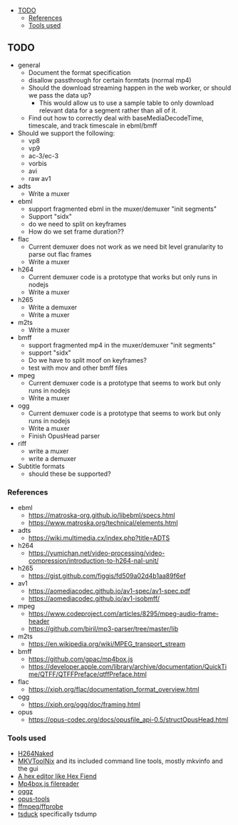 <!-- START doctoc generated TOC please keep comment here to allow auto update -->
<!-- DON'T EDIT THIS SECTION, INSTEAD RE-RUN doctoc TO UPDATE -->


- [TODO](#todo)
  - [References](#references)
  - [Tools used](#tools-used)

<!-- END doctoc generated TOC please keep comment here to allow auto update -->

## TODO
* general
  * Document the format specification
  * disallow passthrough for certain formtats (normal mp4)
  * Should the download streaming happen in the web worker, or should we pass the data up?
    * This would allow us to use a sample table to only download relevant data for a segment rather than all of it.
  * Find out how to correctly deal with baseMediaDecodeTime, timescale, and track timescale in ebml/bmff
* Should we support the following:
  * vp8
  * vp9
  * ac-3/ec-3
  * vorbis
  * avi
  * raw av1
* adts
  * Write a muxer
* ebml
  * support fragmented ebml in the muxer/demuxer "init segments"
  * Support "sidx"
  * do we need to split on keyframes
  * How do we set frame duration??
* flac
  * Current demuxer does not work as we need bit level granularity to parse out flac frames
  * Write a muxer
* h264
  * Current demuxer code is a prototype that works but only runs in nodejs
  * Write a muxer
* h265
  * Write a demuxer
  * Write a muxer
* m2ts
  * Write a muxer
* bmff
  * support fragmented mp4 in the muxer/demuxer "init segments"
  * support "sidx"
  * Do we have to split moof on keyframes?
  * test with mov and other bmff files
* mpeg
  * Current demuxer code is a prototype that seems to work but only runs in nodejs
  * Write a muxer
* ogg
  * Current demuxer code is a prototype that seems to work but only runs in nodejs
  * Write a muxer
  * Finish OpusHead parser
* riff
  * write a muxer
  * write a demuxer
* Subtitle formats
  * should these be supported?

### References
* ebml
  * https://matroska-org.github.io/libebml/specs.html
  * https://www.matroska.org/technical/elements.html
* adts
  * https://wiki.multimedia.cx/index.php?title=ADTS
* h264
  * https://yumichan.net/video-processing/video-compression/introduction-to-h264-nal-unit/
* h265
  * https://gist.github.com/figgis/fd509a02d4b1aa89f6ef
* av1
  * https://aomediacodec.github.io/av1-spec/av1-spec.pdf
  * https://aomediacodec.github.io/av1-isobmff/
* mpeg
  * https://www.codeproject.com/articles/8295/mpeg-audio-frame-header
  * https://github.com/biril/mp3-parser/tree/master/lib
* m2ts
  * https://en.wikipedia.org/wiki/MPEG_transport_stream
* bmff
  * https://github.com/gpac/mp4box.js
  * https://developer.apple.com/library/archive/documentation/QuickTime/QTFF/QTFFPreface/qtffPreface.html
* flac
  * https://xiph.org/flac/documentation_format_overview.html
* ogg
  * https://xiph.org/ogg/doc/framing.html
* opus
  * https://opus-codec.org/docs/opusfile_api-0.5/structOpusHead.html

### Tools used
* [H264Naked](https://en.wikipedia.org/wiki/Exponential-Golomb_coding)
* [MKVToolNix](https://mkvtoolnix.download/) and its included command line tools, mostly mkvinfo and the gui
* [A hex editor like Hex Fiend](https://github.com/ridiculousfish/HexFiend)
* [Mp4box.js filereader](https://gpac.github.io/mp4box.js/test/filereader.html)
* [oggz](https://wiki.xiph.org/Oggz)
* [opus-tools](https://opus-codec.org/downloads/)
* [ffmpeg/ffprobe](https://ffmpeg.org/)
* [tsduck](https://tsduck.io/) specifically tsdump
